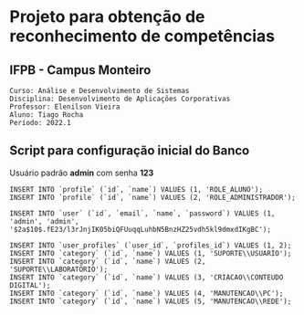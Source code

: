 # Projeto para obtenção de reconhecimento de competências
## 
## IFPB - Campus Monteiro    
    Curso: Análise e Desenvolvimento de Sistemas
    Disciplina: Desenvolvimento de Aplicações Corporativas
    Professor: Elenilson Vieira
    Aluno: Tiago Rocha
    Período: 2022.1
   
   
 ## Script para configuração inicial do Banco
 Usuário padrão <strong>admin</strong> com  senha <strong>123</strong>
   
    INSERT INTO `profile` (`id`, `name`) VALUES (1, 'ROLE_ALUNO');
    INSERT INTO `profile` (`id`, `name`) VALUES (2, 'ROLE_ADMINISTRADOR');
    
    INSERT INTO `user` (`id`, `email`, `name`, `password`) VALUES (1, 'admin', 'admin', '$2a$10$.fE23/l3rJnjIK05biQFUuqqLuhbN5BnzHZ25vdh5kl9dmxdIKgBC');
    
    INSERT INTO `user_profiles` (`user_id`, `profiles_id`) VALUES (1, 2);
    INSERT INTO `category` (`id`, `name`) VALUES (1, 'SUPORTE\\USUARIO');
    INSERT INTO `category` (`id`, `name`) VALUES (2, 'SUPORTE\\LABORATORIO');
    INSERT INTO `category` (`id`, `name`) VALUES (3, 'CRIACAO\\CONTEUDO DIGITAL');
    INSERT INTO `category` (`id`, `name`) VALUES (4, 'MANUTENCAO\\PC');
    INSERT INTO `category` (`id`, `name`) VALUES (5, 'MANUTENCAO\\REDE');

    
